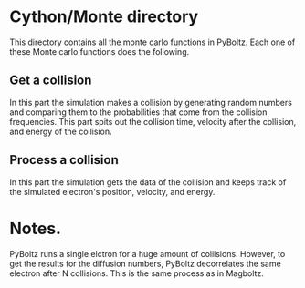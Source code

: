 # Cython/Monte directory

This directory contains all the monte carlo functions in PyBoltz. Each one of these Monte carlo functions does the following. 

## Get a collision

In this part the simulation makes a collision by generating random numbers and comparing them to the probabilities that come from the collision frequencies. This part spits out the collision time, velocity after the collision, and energy of the collision. 

## Process a collision

In this part the simulation gets the data of the collision and keeps track of the simulated electron's position, velocity, and energy. 

# Notes. 
PyBoltz runs a single elctron for a huge amount of collisions. However, to get the results for the diffusion numbers, PyBoltz decorrelates the same electron after N collisions. This is the same process as in Magboltz.
